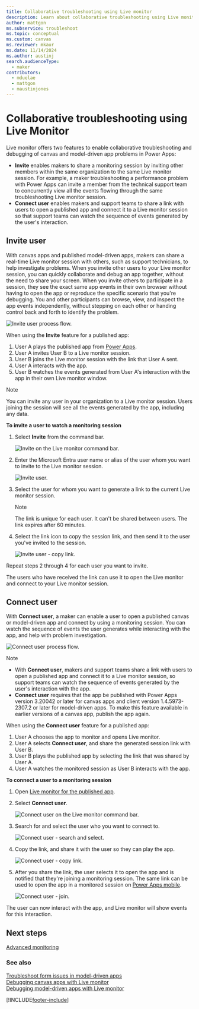 ```yaml
---
title: Collaborative troubleshooting using Live monitor
description: Learn about collaborative troubleshooting using Live monitor with features such as inviting a user or connecting a user to monitor.
author: mattgon
ms.subservice: troubleshoot
ms.topic: conceptual
ms.custom: canvas
ms.reviewer: mkaur
ms.date: 11/14/2024
ms.author: austinj
search.audienceType: 
  - maker
contributors:
  - mduelae
  - mattgon
  - maustinjones
---
```


# Collaborative troubleshooting using Live Monitor

Live monitor offers two features to enable collaborative troubleshooting and debugging of canvas and model-driven app problems in Power Apps:

- **Invite** enables makers to share a monitoring session by inviting other members within the same organization to the same Live monitor session. For example, a maker troubleshooting a performance problem with Power Apps can invite a member from the technical support team to concurrently view all the events flowing through the same troubleshooting Live monitor session.
- **Connect user** enables makers and support teams to share a link with users to open a published app and connect it to a Live monitor session so that support teams can watch the sequence of events generated by the user's interaction.

## Invite user

With canvas apps and published model-driven apps, makers can share a real-time Live monitor session with others, such as support technicians, to help investigate problems. When you invite other users to your Live monitor session, you can quickly collaborate and debug an app together, without the need to share your screen. When you invite others to participate in a session, they see the exact same app events in their own browser without having to open the app or reproduce the specific scenario that you're debugging. You and other participants can browse, view, and inspect the app events independently, without stepping on each other or handing control back and forth to identify the problem.

![Invite user process flow.](media/monitor/invite-user-flow.png "Invite user process flow")

When using the **Invite** feature for a published app:

1. User A plays the published app from [Power Apps](https://make.powerapps.com).
1. User A invites User B to a Live monitor session.
1. User B joins the Live monitor session with the link that User A sent.
1. User A interacts with the app.
1. User B watches the events generated from User A's interaction with the app in their own Live monitor window.

> [!NOTE]
> You can invite any user in your organization to a Live monitor session.
Users joining the session will see all the events generated by the app,
including any data.
<!--markdownlint-disable MD036-->
**To invite a user to watch a monitoring session**

1. Select **Invite** from the command bar.

    ![Invite on the Live monitor command bar.](media/monitor/invite.png "Invite on the Live monitor command bar")

1. Enter the Microsoft Entra user name or alias of the user whom you want
    to invite to the Live monitor session.

    ![Invite user.](media/monitor/invite-user-search.png "Invite user")

1. Select the user for whom you want to generate a link to the current Live monitor session.

    > [!NOTE]
    > The link is unique for each user. It can't be shared between users. The link expires after 60 minutes.

1. Select the link icon to copy the session link, and then send it to the user you've invited to the session.

    ![Invite user - copy link.](media/monitor/invite-user-link-copy.png "Invite user - copy link")

Repeat steps 2 through 4 for each user you want to invite.

The users who have received the link can use it to open the Live monitor and connect to your Live monitor
session.

## Connect user

With **Connect user**, a maker can enable a user to open a published canvas or model-driven app and connect by using a monitoring session. You can watch the sequence of events the user generates while interacting with the app, and help with problem investigation.

![Connect user process flow.](media/monitor/connect-user.png "Connect user process flow")

> [!NOTE]
> - With **Connect user**, makers and support teams share a link with users to open a published app and connect it to a Live monitor session, so support teams can watch the sequence of events generated by the user's interaction with the app.
> - **Connect user** requires that the app be published with Power Apps version 3.20042 or later for canvas apps and client version 1.4.5973-2307.2 or later for model-driven apps. To make this feature available in earlier versions of a canvas app, publish the app again.

When using the **Connect user** feature for a published app:

1. User A chooses the app to monitor and opens Live monitor.
1. User A selects **Connect user**, and share the generated session link with User B.
1. User B plays the published app by selecting the link that was shared by User A.
1. User A watches the monitored session as User B interacts with the app.

**To connect a user to a monitoring session**

1. Open [Live monitor for the published app](monitor-canvasapps.md#open-monitor-for-published-app).

1. Select **Connect user**.

    ![Connect user on the Live monitor command bar.](media/monitor/connect-user-monitor.png "Connect user on the Live monitor command bar")

1. Search for and select the user who you want to connect to.

    ![Connect user - search and select.](media/monitor/connect-user-link.png "Connect user - search and select")

1. Copy the link, and share it with the user so they can play the app.

    ![Connect user - copy link.](media/monitor/copy-connect-user-link.png "Connect user - copy link")

1. After you share the link, the user selects it to open the app and is notified that they're joining a monitoring session. The same link can be used to open the app in a monitored session on [Power Apps mobile](../mobile/run-powerapps-on-mobile.md).

    ![Connect user - join.](media/monitor/user-join.png "Connect user - join")

The user can now interact with the app, and Live monitor will show events for this interaction.   

## Next steps

[Advanced monitoring](monitor-advanced.md)

### See also

[Troubleshoot form issues in model-driven apps](/powerapps/developer/model-driven-apps/troubleshoot-forms)  
[Debugging canvas apps with Live monitor](monitor-canvasapps.md)  
[Debugging model-driven apps with Live monitor](monitor-modelapps.md)  


[!INCLUDE[footer-include](../includes/footer-banner.md)]